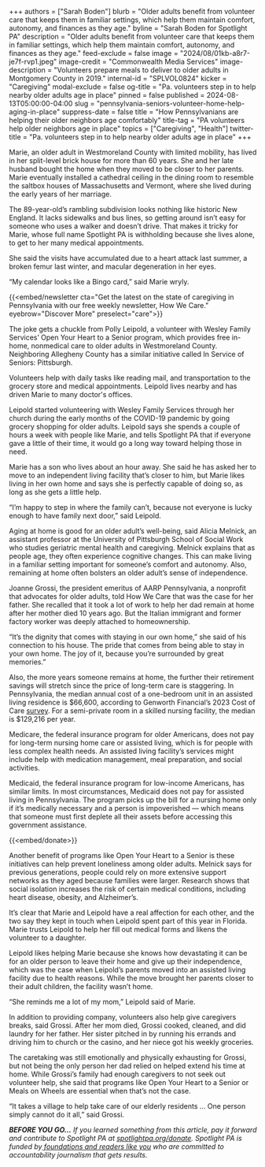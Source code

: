 +++
authors = ["Sarah Boden"]
blurb = "Older adults benefit from volunteer care that keeps them in familiar settings, which help them maintain comfort, autonomy, and finances as they age."
byline = "Sarah Boden for Spotlight PA"
description = "Older adults benefit from volunteer care that keeps them in familiar settings, which help them maintain comfort, autonomy, and finances as they age."
feed-exclude = false
image = "2024/08/01kb-a8r7-je7f-rvp1.jpeg"
image-credit = "Commonwealth Media Services"
image-description = "Volunteers prepare meals to deliver to older adults in Montgomery County in 2019."
internal-id = "SPLVOL0824"
kicker = "Caregiving"
modal-exclude = false
og-title = "Pa. volunteers step in to help nearby older adults age in place"
pinned = false
published = 2024-08-13T05:00:00-04:00
slug = "pennsylvania-seniors-volunteer-home-help-aging-in-place"
suppress-date = false
title = "How Pennsylvanians are helping their older neighbors age comfortably"
title-tag = "PA volunteers help older neighbors age in place"
topics = ["Caregiving", "Health"]
twitter-title = "Pa. volunteers step in to help nearby older adults age in place"
+++

Marie, an older adult in Westmoreland County with limited mobility, has lived in her split-level brick house for more than 60 years. She and her late husband bought the home when they moved to be closer to her parents. Marie eventually installed a cathedral ceiling in the dining room to resemble the saltbox houses of Massachusetts and Vermont, where she lived during the early years of her marriage.

The 89-year-old’s rambling subdivision looks nothing like historic New England. It lacks sidewalks and bus lines, so getting around isn’t easy for someone who uses a walker and doesn’t drive. That makes it tricky for Marie, whose full name Spotlight PA is withholding because she lives alone, to get to her many medical appointments.

She said the visits have accumulated due to a heart attack last summer, a broken femur last winter, and macular degeneration in her eyes.

“My calendar looks like a Bingo card,” said Marie wryly.

{{<embed/newsletter cta="Get the latest on the state of caregiving in Pennsylvania with our free weekly newsletter, How We Care." eyebrow="Discover More" preselect="care">}}

The joke gets a chuckle from Polly Leipold, a volunteer with Wesley Family Services’ Open Your Heart to a Senior program, which provides free in-home, nonmedical care to older adults in Westmoreland County. Neighboring Allegheny County has a similar initiative called In Service of Seniors: Pittsburgh.

Volunteers help with daily tasks like reading mail, and transportation to the grocery store and medical appointments. Leipold lives nearby and has driven Marie to many doctor&#39;s offices.

Leipold started volunteering with Wesley Family Services through her church during the early months of the COVID-19 pandemic by going grocery shopping for older adults. Leipold says she spends a couple of hours a week with people like Marie, and tells Spotlight PA that if everyone gave a little of their time, it would go a long way toward helping those in need.

Marie has a son who lives about an hour away. She said he has asked her to move to an independent living facility that’s closer to him, but Marie likes living in her own home and says she is perfectly capable of doing so, as long as she gets a little help.

“I’m happy to step in where the family can’t, because not everyone is lucky enough to have family next door,” said Leipold.

Aging at home is good for an older adult’s well-being, said Alicia Melnick, an assistant professor at the University of Pittsburgh School of Social Work who studies geriatric mental health and caregiving. Melnick explains that as people age, they often experience cognitive changes. This can make living in a familiar setting important for someone’s comfort and autonomy. Also, remaining at home often bolsters an older adult’s sense of independence.

Joanne Grossi, the president emeritus of AARP Pennsylvania, a nonprofit that advocates for older adults, told How We Care that was the case for her father. She recalled that it took a lot of work to help her dad remain at home after her mother died 10 years ago. But the Italian immigrant and former factory worker was deeply attached to homeownership.

“It’s the dignity that comes with staying in our own home,” she said of his connection to his house. The pride that comes from being able to stay in your own home. The joy of it, because you’re surrounded by great memories.”

Also, the more years someone remains at home, the further their retirement savings will stretch since the price of long-term care is staggering. In Pennsylvania, the median annual cost of a one-bedroom unit in an assisted living residence is $66,600, according to Genworth Financial’s 2023 Cost of Care <a href="https://www.genworth.com/aging-and-you/finances/cost-of-care">survey</a>. For a semi-private room in a skilled nursing facility, the median is $129,216 per year.

Medicare, the federal insurance program for older Americans, does not pay for long-term nursing home care or assisted living, which is for people with less complex health needs. An assisted living facility’s services might include help with medication management, meal preparation, and social activities.

Medicaid, the federal insurance program for low-income Americans, has similar limits. In most circumstances, Medicaid does not pay for assisted living in Pennsylvania. The program picks up the bill for a nursing home only if it’s medically necessary and a person is impoverished — which means that someone must first deplete all their assets before accessing this government assistance.

{{<embed/donate>}}

Another benefit of programs like Open Your Heart to a Senior is these initiatives can help prevent loneliness among older adults. Melnick says for previous generations, people could rely on more extensive support networks as they aged because families were larger. Research shows that social isolation increases the risk of certain medical conditions, including heart disease, obesity, and Alzheimer’s.

It’s clear that Marie and Leipold have a real affection for each other, and the two say they kept in touch when Leipold spent part of this year in Florida. Marie trusts Leipold to help her fill out medical forms and likens the volunteer to a daughter.

Leipold likes helping Marie because she knows how devastating it can be for an older person to leave their home and give up their independence, which was the case when Leipold’s parents moved into an assisted living facility due to health reasons. While the move brought her parents closer to their adult children, the facility wasn’t home.

“She reminds me a lot of my mom,” Leipold said of Marie.

In addition to providing company, volunteers also help give caregivers breaks, said Grossi. After her mom died, Grossi cooked, cleaned, and did laundry for her father. Her sister pitched in by running his errands and driving him to church or the casino, and her niece got his weekly groceries.

The caretaking was still emotionally and physically exhausting for Grossi, but not being the only person her dad relied on helped extend his time at home. While Grossi’s family had enough caregivers to not seek out volunteer help, she said that programs like Open Your Heart to a Senior or Meals on Wheels are essential when that’s not the case.

“It takes a village to help take care of our elderly residents … One person simply cannot do it all,” said Grossi.

<strong><em>BEFORE YOU GO…</em></strong><em> If you learned something from this article, pay it forward and contribute to Spotlight PA at </em><a href="http://spotlightpa.org/donate"><em>spotlightpa.org/donate</em></a><em>. Spotlight PA is funded by</em><a href="https://www.spotlightpa.org/support"><em> foundations and readers like you</em></a><em> who are committed to accountability journalism that gets results.</em>

